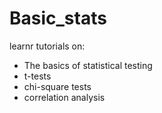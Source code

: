 # Basic_stats

learnr tutorials on:

* The basics of statistical testing
* t-tests
* chi-square tests
* correlation analysis

